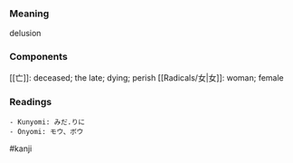 ### Meaning

delusion

### Components

[[亡]]: deceased; the late; dying; perish [[Radicals/女|女]]: woman; female

### Readings

```
- Kunyomi: みだ.りに
- Onyomi: モウ、ボウ
```

#kanji